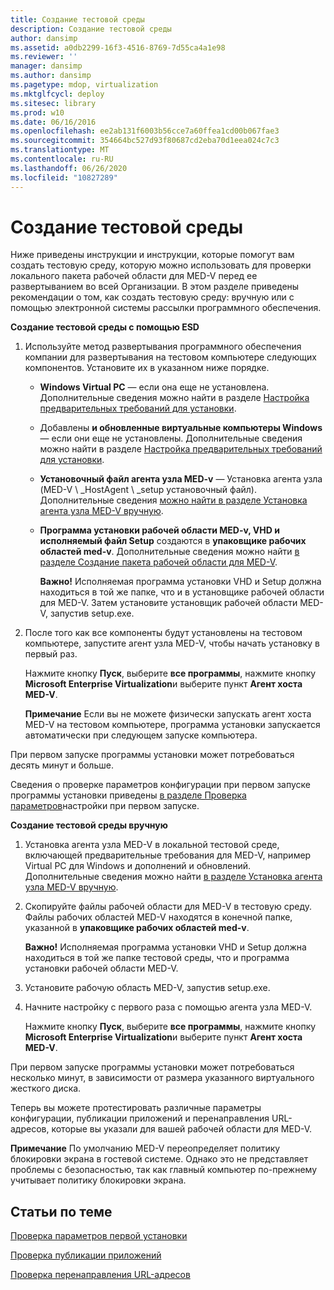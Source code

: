 ```yaml
---
title: Создание тестовой среды
description: Создание тестовой среды
author: dansimp
ms.assetid: a0db2299-16f3-4516-8769-7d55ca4a1e98
ms.reviewer: ''
manager: dansimp
ms.author: dansimp
ms.pagetype: mdop, virtualization
ms.mktglfcycl: deploy
ms.sitesec: library
ms.prod: w10
ms.date: 06/16/2016
ms.openlocfilehash: ee2ab131f6003b56cce7a60ffea1cd00b067fae3
ms.sourcegitcommit: 354664bc527d93f80687cd2eba70d1eea024c7c3
ms.translationtype: MT
ms.contentlocale: ru-RU
ms.lasthandoff: 06/26/2020
ms.locfileid: "10827289"
---
```

# Создание тестовой среды


Ниже приведены инструкции и инструкции, которые помогут вам создать тестовую среду, которую можно использовать для проверки локального пакета рабочей области для MED-V перед ее развертыванием во всей Организации. В этом разделе приведены рекомендации о том, как создать тестовую среду: вручную или с помощью электронной системы рассылки программного обеспечения.

**Создание тестовой среды с помощью ESD**

1.  Используйте метод развертывания программного обеспечения компании для развертывания на тестовом компьютере следующих компонентов. Установите их в указанном ниже порядке.

    -   **Windows Virtual PC** — если она еще не установлена. Дополнительные сведения можно найти в разделе [Настройка предварительных требований для установки](configure-installation-prerequisites.md).

    -   Добавлены **и обновленные виртуальные компьютеры Windows**— если они еще не установлены. Дополнительные сведения можно найти в разделе [Настройка предварительных требований для установки](configure-installation-prerequisites.md).

    -   **Установочный файл агента узла MED-v** — Установка агента узла (MED-V \ _HostAgent \ _setup установочный файл). Дополнительные сведения [можно найти в разделе Установка агента узла MED-V вручную](how-to-manually-install-the-med-v-host-agent.md).

    -   **Программа установки рабочей области MED-v, VHD и исполняемый файл Setup** создаются в **упаковщике рабочих областей med-v**. Дополнительные сведения можно найти [в разделе Создание пакета рабочей области для MED-V](create-a-med-v-workspace-package.md).

        **Важно!**  Исполняемая программа установки VHD и Setup должна находиться в той же папке, что и в установщике рабочей области для MED-V. Затем установите установщик рабочей области MED-V, запустив setup.exe.

         

2.  После того как все компоненты будут установлены на тестовом компьютере, запустите агент узла MED-V, чтобы начать установку в первый раз.

    Нажмите кнопку **Пуск**, выберите **все программы**, нажмите кнопку **Microsoft Enterprise Virtualization**и выберите пункт **Агент хоста MED-V**.

    **Примечание**  Если вы не можете физически запускать агент хоста MED-V на тестовом компьютере, программа установки запускается автоматически при следующем запуске компьютера.

     

При первом запуске программы установки может потребоваться десять минут и больше.

Сведения о проверке параметров конфигурации при первом запуске программы установки приведены [в разделе Проверка параметров](how-to-verify-first-time-setup-settings.md)настройки при первом запуске.

**Создание тестовой среды вручную**

1.  Установка агента узла MED-V в локальной тестовой среде, включающей предварительные требования для MED-V, например Virtual PC для Windows и дополнений и обновлений. Дополнительные сведения можно найти [в разделе Установка агента узла MED-V вручную](how-to-manually-install-the-med-v-host-agent.md).

2.  Скопируйте файлы рабочей области для MED-V в тестовую среду. Файлы рабочих областей MED-V находятся в конечной папке, указанной в **упаковщике рабочих областей med-v**.

    **Важно!**  Исполняемая программа установки VHD и Setup должна находиться в той же папке тестовой среды, что и программа установки рабочей области MED-V.

     

3.  Установите рабочую область MED-V, запустив setup.exe.

4.  Начните настройку с первого раза с помощью агента узла MED-V.

    Нажмите кнопку **Пуск**, выберите **все программы**, нажмите кнопку **Microsoft Enterprise Virtualization**и выберите пункт **Агент хоста MED-V**.

При первом запуске программы установки может потребоваться несколько минут, в зависимости от размера указанного виртуального жесткого диска.

Теперь вы можете протестировать различные параметры конфигурации, публикации приложений и перенаправления URL-адресов, которые вы указали для вашей рабочей области для MED-V.

**Примечание**  По умолчанию MED-V переопределяет политику блокировки экрана в гостевой системе. Однако это не представляет проблемы с безопасностью, так как главный компьютер по-прежнему учитывает политику блокировки экрана.

 

## Статьи по теме


[Проверка параметров первой установки](how-to-verify-first-time-setup-settings.md)

[Проверка публикации приложений](how-to-test-application-publishing.md)

[Проверка перенаправления URL-адресов](how-to-test-url-redirection.md)

 

 





